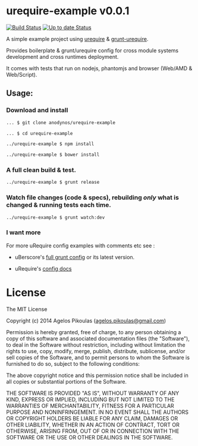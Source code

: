 # urequire-example v0.0.1

[![Build Status](https://travis-ci.org/anodynos/urequire-example.png)](https://travis-ci.org/anodynos/urequire-example)
[![Up to date Status](https://david-dm.org/anodynos/urequire-example.png)](https://david-dm.org/anodynos/urequire-example.png)

A simple example project using [urequire](http://urequire.org) & [grunt-urequire](https://github.com/aearly/grunt-urequire).

Provides boilerplate & grunt/urequire config for cross module systems development and cross runtimes deployment.

It comes with tests that run on nodejs, phantomjs and browser (Web/AMD & Web/Script).

## Usage:

### Download and install

```bash
... $ git clone anodynos/urequire-example

... $ cd urequire-example

../urequire-example $ npm install

../urequire-example $ bower install
```

### A full clean build & test.

```bash
../urequire-example $ grunt release
```

### Watch file changes (code & specs), rebuilding *only* what is changed & running tests each time.

```bash
../urequire-example $ grunt watch:dev
```

### I want more

For more uRequire config examples with comments etc see :

* uBerscore's [full grunt config](https://github.com/anodynos/uBerscore/blob/bb6fa0ae60105bec381eae64b8a96d1579450f22/Gruntfile_CommentsExamples.coffee) or its latest version.

* uRequire's [config docs](https://github.com/anodynos/uRequire/blob/master/source/code/config/MasterDefaultsConfig.coffee.md)


# License

The MIT License

Copyright (c) 2014 Agelos Pikoulas (agelos.pikoulas@gmail.com)

Permission is hereby granted, free of charge, to any person
obtaining a copy of this software and associated documentation
files (the "Software"), to deal in the Software without
restriction, including without limitation the rights to use,
copy, modify, merge, publish, distribute, sublicense, and/or sell
copies of the Software, and to permit persons to whom the
Software is furnished to do so, subject to the following
conditions:

The above copyright notice and this permission notice shall be
included in all copies or substantial portions of the Software.

THE SOFTWARE IS PROVIDED "AS IS", WITHOUT WARRANTY OF ANY KIND,
EXPRESS OR IMPLIED, INCLUDING BUT NOT LIMITED TO THE WARRANTIES
OF MERCHANTABILITY, FITNESS FOR A PARTICULAR PURPOSE AND
NONINFRINGEMENT. IN NO EVENT SHALL THE AUTHORS OR COPYRIGHT
HOLDERS BE LIABLE FOR ANY CLAIM, DAMAGES OR OTHER LIABILITY,
WHETHER IN AN ACTION OF CONTRACT, TORT OR OTHERWISE, ARISING
FROM, OUT OF OR IN CONNECTION WITH THE SOFTWARE OR THE USE OR
OTHER DEALINGS IN THE SOFTWARE.